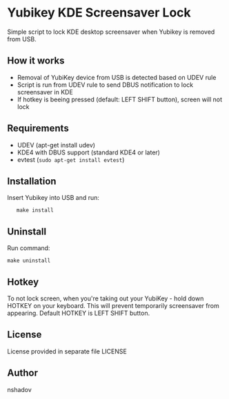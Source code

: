 Yubikey KDE Screensaver Lock
============================

Simple script to lock KDE desktop screensaver when Yubikey is removed from USB.

How it works
------------

- Removal of YubiKey device from USB is detected based on UDEV rule
- Script is run from UDEV rule to send DBUS notification to lock screensaver in KDE
- If hotkey is beeing pressed (default: LEFT SHIFT button), screen will not lock

Requirements
------------

- UDEV (apt-get install udev)
- KDE4 with DBUS support (standard KDE4 or later)
- evtest (`sudo apt-get install evtest`)

Installation
------------

Insert Yubikey into USB and run:

       make install


Uninstall
---------

Run command:

	make uninstall

Hotkey
-------

To not lock screen, when you're taking out your YubiKey - hold down HOTKEY on
your keyboard. This will prevent temporarily screensaver from appearing. Default HOTKEY is
LEFT SHIFT button.

License
-------

License provided in separate file LICENSE

Author
------

nshadov
